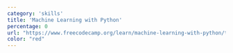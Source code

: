 ```yaml
---
category: 'skills'
title: 'Machine Learning with Python'
percentage: 0
url: "https://www.freecodecamp.org/learn/machine-learning-with-python/tensorflow/"
color: "red"
---
```

